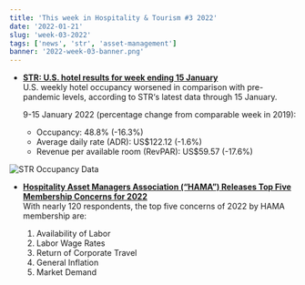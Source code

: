 ```yaml
---
title: 'This week in Hospitality & Tourism #3 2022'
date: '2022-01-21'
slug: 'week-03-2022'
tags: ['news', 'str', 'asset-management']
banner: '2022-week-03-banner.png'
---
```


- **[STR: U.S. hotel results for week ending 15 January](https://str.com/press-release/str-us-hotel-results-week-ending-15-january)**  
  U.S. weekly hotel occupancy worsened in comparison with pre-pandemic levels, according to STR‘s latest data through 15 January.

  9-15 January 2022 (percentage change from comparable week in 2019):

  - Occupancy: 48.8% (-16.3%)
  - Average daily rate (ADR): US$122.12 (-1.6%)
  - Revenue per available room (RevPAR): US$59.57 (-17.6%)

![STR Occupancy Data](/images/blogimages/2022-week-03-occupancy.png)

- **[Hospitality Asset Managers Association (“HAMA”) Releases Top Five Membership Concerns for 2022](https://www.hospitalitynet.org/news/4108578.html)**  
  With nearly 120 respondents, the top five concerns of 2022 by HAMA membership are:

  1. Availability of Labor
  2. Labor Wage Rates
  3. Return of Corporate Travel
  4. General Inflation
  5. Market Demand
